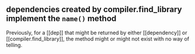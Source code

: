 ## dependencies created by compiler.find_library implement the `name()` method

Previously, for a [[dep]] that might be returned by either [[dependency]] or
[[compiler.find_library]], the method might or might not exist with no way
of telling.

